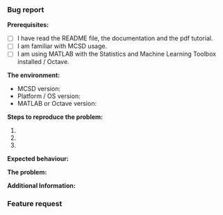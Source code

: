 
<!--- NOTE: These issues are for bugs and feature requests. If you need personal support, contact davidnsousa@gmail.com. -->

### Bug report

<!--- delete this section if not applicable -->

**Prerequisites:**

- [ ] I have read the README file, the documentation and the pdf tutorial.
- [ ] I am familiar with MCSD usage.
- [ ] I am using MATLAB with the Statistics and Machine Learning Toolbox installed / Octave.

<!--- Put an X in all the boxes that apply -->

**The environment:**

* MCSD version:
* Platform / OS version:
* MATLAB or Octave version:

**Steps to reproduce the problem:**

<!--- Include your code here. -->

1.
2.
3.

**Expected behaviour:**

<!--- Describe the expected behavior and include the expected output -->

**The problem:**

<!--- Describe the problem and include the output -->

**Additional Information:**

<!--- Any additional information that might be relevant to reproduce the problem -->

### Feature request

<!--- Delete this section if not applicable -->

<!--- Description -->